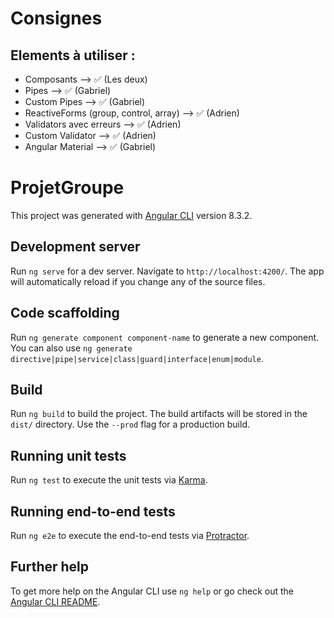 # Consignes

## Elements à utiliser :

- Composants --> ✅ (Les deux)
- Pipes --> ✅ (Gabriel)
- Custom Pipes --> ✅ (Gabriel)
- ReactiveForms (group, control, array) --> ✅ (Adrien)
- Validators avec erreurs --> ✅ (Adrien)
- Custom Validator --> ✅ (Adrien)
- Angular Material --> ✅ (Gabriel)

# ProjetGroupe

This project was generated with [Angular CLI](https://github.com/angular/angular-cli) version 8.3.2.

## Development server

Run `ng serve` for a dev server. Navigate to `http://localhost:4200/`. The app will automatically reload if you change any of the source files.

## Code scaffolding

Run `ng generate component component-name` to generate a new component. You can also use `ng generate directive|pipe|service|class|guard|interface|enum|module`.

## Build

Run `ng build` to build the project. The build artifacts will be stored in the `dist/` directory. Use the `--prod` flag for a production build.

## Running unit tests

Run `ng test` to execute the unit tests via [Karma](https://karma-runner.github.io).

## Running end-to-end tests

Run `ng e2e` to execute the end-to-end tests via [Protractor](http://www.protractortest.org/).

## Further help

To get more help on the Angular CLI use `ng help` or go check out the [Angular CLI README](https://github.com/angular/angular-cli/blob/master/README.md).
